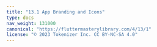 ```yaml
---
title: "13.1 App Branding and Icons"
type: docs
nav_weight: 131000
canonical: "https://fluttermasterylibrary.com/4/13/1"
license: "© 2023 Tokenizer Inc. CC BY-NC-SA 4.0"
---
```

